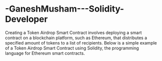 # -GaneshMusham---Solidity-Developer
Creating a Token Airdrop Smart Contract involves deploying a smart contract on a blockchain platform, such as Ethereum, that distributes a specified amount of tokens to a list of recipients. Below is a simple example of a Token Airdrop Smart Contract using Solidity, the programming language for Ethereum smart contracts.
